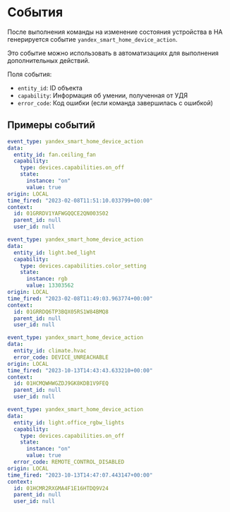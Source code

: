 # События

После выполнения команды на изменение состояния устройства в HA генерируется событие `yandex_smart_home_device_action`.

Это событие можно использовать в автоматизациях для выполнения дополнительных действий.

Поля события:

* `entity_id`: ID объекта
* `capability`: Информация об умении, полученная от УДЯ
* `error_code`: Код ошибки (если команда завершилась с ошибкой)

## Примеры событий

```yaml
event_type: yandex_smart_home_device_action
data:
  entity_id: fan.ceiling_fan
  capability:
    type: devices.capabilities.on_off
    state:
      instance: "on"
      value: true
origin: LOCAL
time_fired: "2023-02-08T11:51:10.033799+00:00"
context:
  id: 01GRRDV1YAFWGQQCE2QN003S02
  parent_id: null
  user_id: null
```

```yaml
event_type: yandex_smart_home_device_action
data:
  entity_id: light.bed_light
  capability:
    type: devices.capabilities.color_setting
    state:
      instance: rgb
      value: 13303562
origin: LOCAL
time_fired: "2023-02-08T11:49:03.963774+00:00"
context:
  id: 01GRRDQ6TP3BQX05RS1W84BMQ8
  parent_id: null
  user_id: null
```

```yaml
event_type: yandex_smart_home_device_action
data:
  entity_id: climate.hvac
  error_code: DEVICE_UNREACHABLE
origin: LOCAL
time_fired: "2023-10-13T14:43:43.633210+00:00"
context:
  id: 01HCMQWHWGZDJ9GK8KDB1V9FEQ
  parent_id: null
  user_id: null
```

```yaml
event_type: yandex_smart_home_device_action
data:
  entity_id: light.office_rgbw_lights
  capability:
    type: devices.capabilities.on_off
    state:
      instance: "on"
      value: true
  error_code: REMOTE_CONTROL_DISABLED
origin: LOCAL
time_fired: "2023-10-13T14:47:07.443147+00:00"
context:
  id: 01HCMR2RXGMA4F1E16HTDQ9V24
  parent_id: null
  user_id: null
```
